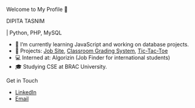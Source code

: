 Welcome to My Profile 👋

DIPITA TASNIM

| Python, PHP, MySQL

- 🌱 I’m currently learning JavaScript and working on database projects.
- 🔭 Projects: [Job Site](https://github.com/dipita-tasnim/370_Project), [Classroom Grading System](https://github.com/dipita-tasnim/341_project), [Tic-Tac-Toe](https://github.com/dipita-tasnim/javaScript/tree/main/project_TicTacToe)
- 💻 Interned at: Algorizin (Job Finder for international students)
- 🎓 Studying CSE at BRAC University.

 Get in Touch
- [LinkedIn](https://www.linkedin.com/in/dipita-tasnim/)
- [Email](tasnim.dipita@gmail.com)

